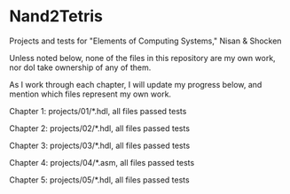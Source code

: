 # Nand2Tetris
Projects and tests for "Elements of Computing Systems," Nisan &amp; Shocken

Unless noted below, none of the files in this repository are my own work, nor doI take ownership of any of them.

As I work through each chapter, I will update my progress below, and mention which files represent my own work.

Chapter 1: projects/01/*.hdl, all files passed tests

Chapter 2: projects/02/*.hdl, all files passed tests

Chapter 3: projects/03/*.hdl, all files passed tests

Chapter 4: projects/04/*.asm, all files passed tests

Chapter 5: projects/05/*.hdl, all files passed tests
